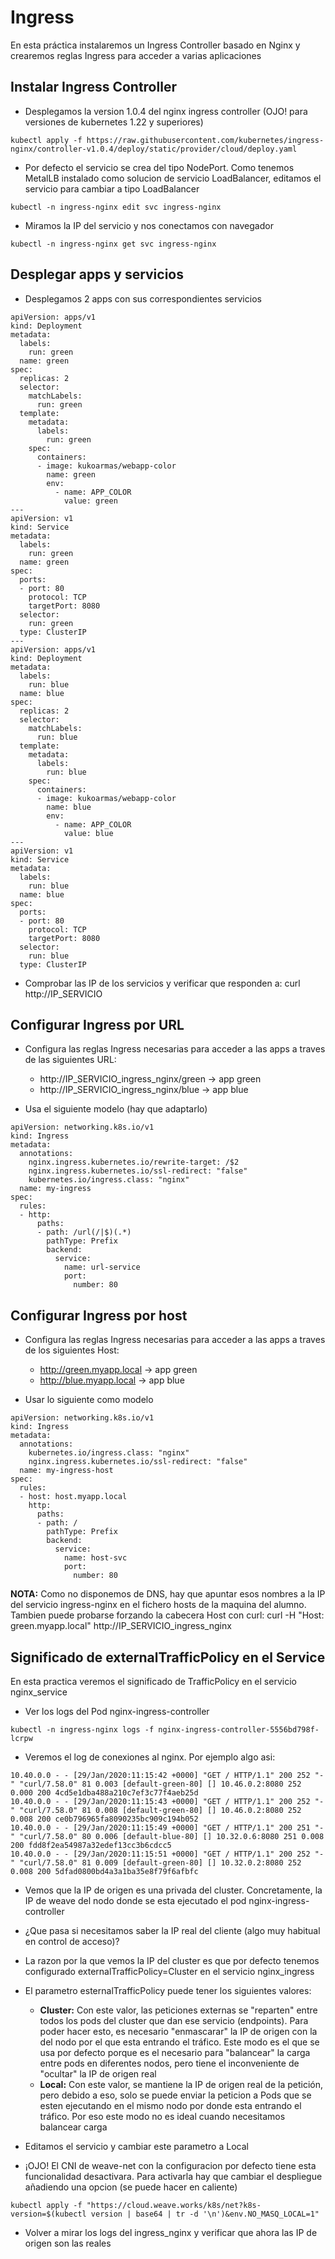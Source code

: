 # Ingress

En esta práctica instalaremos un Ingress Controller basado en Nginx y crearemos reglas Ingress para acceder a varias aplicaciones

## Instalar Ingress Controller

  * Desplegamos la version 1.0.4 del nginx ingress controller (OJO! para versiones de kubernetes 1.22 y superiores)

```
kubectl apply -f https://raw.githubusercontent.com/kubernetes/ingress-nginx/controller-v1.0.4/deploy/static/provider/cloud/deploy.yaml
```

  * Por defecto el servicio se crea del tipo NodePort. Como tenemos MetalLB instalado como solucion de servicio LoadBalancer, editamos el servicio para cambiar a tipo LoadBalancer

```
kubectl -n ingress-nginx edit svc ingress-nginx
```

  * Miramos la IP del servicio y nos conectamos con navegador

```
kubectl -n ingress-nginx get svc ingress-nginx
```

## Desplegar apps y servicios

  * Desplegamos 2 apps con sus correspondientes servicios

```
apiVersion: apps/v1
kind: Deployment
metadata:
  labels:
    run: green
  name: green
spec:
  replicas: 2
  selector:
    matchLabels:
      run: green
  template:
    metadata:
      labels:
        run: green
    spec:
      containers:
      - image: kukoarmas/webapp-color
        name: green
        env:
          - name: APP_COLOR
            value: green
---
apiVersion: v1
kind: Service
metadata:
  labels:
    run: green
  name: green
spec:
  ports:
  - port: 80
    protocol: TCP
    targetPort: 8080
  selector:
    run: green
  type: ClusterIP
---
apiVersion: apps/v1
kind: Deployment
metadata:
  labels:
    run: blue
  name: blue
spec:
  replicas: 2
  selector:
    matchLabels:
      run: blue
  template:
    metadata:
      labels:
        run: blue
    spec:
      containers:
      - image: kukoarmas/webapp-color
        name: blue
        env:
          - name: APP_COLOR
            value: blue
---
apiVersion: v1
kind: Service
metadata:
  labels:
    run: blue
  name: blue
spec:
  ports:
  - port: 80
    protocol: TCP
    targetPort: 8080
  selector:
    run: blue
  type: ClusterIP
```

  * Comprobar las IP de los servicios y verificar que responden a: curl http://IP_SERVICIO

## Configurar Ingress por URL

  * Configura las reglas Ingress necesarias para acceder a las apps a traves de las siguientes URL:
    * http://IP_SERVICIO_ingress_nginx/green -> app green
    * http://IP_SERVICIO_ingress_nginx/blue -> app blue

  * Usa el siguiente modelo (hay que adaptarlo)

```
apiVersion: networking.k8s.io/v1
kind: Ingress
metadata:
  annotations:
    nginx.ingress.kubernetes.io/rewrite-target: /$2
    nginx.ingress.kubernetes.io/ssl-redirect: "false"
    kubernetes.io/ingress.class: "nginx"
  name: my-ingress
spec:
  rules:
  - http:
      paths:
      - path: /url(/|$)(.*)
        pathType: Prefix
        backend:
          service:
            name: url-service
            port:
              number: 80
```

## Configurar Ingress por host

  * Configura las reglas Ingress necesarias para acceder a las apps a traves de los siguientes Host:
    * http://green.myapp.local -> app green
    * http://blue.myapp.local -> app blue

  * Usar lo siguiente como modelo

```
apiVersion: networking.k8s.io/v1
kind: Ingress
metadata:
  annotations:
    kubernetes.io/ingress.class: "nginx"
    nginx.ingress.kubernetes.io/ssl-redirect: "false"
  name: my-ingress-host
spec:
  rules:
  - host: host.myapp.local
    http:
      paths:
      - path: /
        pathType: Prefix
        backend:
          service:
            name: host-svc
            port: 
              number: 80
```

**NOTA:** Como no disponemos de DNS, hay que apuntar esos nombres a la IP del servicio ingress-nginx en el fichero hosts de la maquina del alumno. Tambien puede probarse forzando la cabecera Host con curl: curl -H "Host: green.myapp.local" http://IP_SERVICIO_ingress_nginx

## Significado de externalTrafficPolicy en el Service

En esta practica veremos el significado de TrafficPolicy en el servicio nginx_service

  * Ver los logs del Pod nginx-ingress-controller

```
kubectl -n ingress-nginx logs -f nginx-ingress-controller-5556bd798f-lcrpw
```

  * Veremos el log de conexiones al nginx. Por ejemplo algo asi:

```
10.40.0.0 - - [29/Jan/2020:11:15:42 +0000] "GET / HTTP/1.1" 200 252 "-" "curl/7.58.0" 81 0.003 [default-green-80] [] 10.46.0.2:8080 252 0.000 200 4cd5e1dba488a210c7ef3c77f4aeb25d
10.40.0.0 - - [29/Jan/2020:11:15:43 +0000] "GET / HTTP/1.1" 200 252 "-" "curl/7.58.0" 81 0.008 [default-green-80] [] 10.46.0.2:8080 252 0.008 200 ce0b796965fa8090235bc909c194b052
10.40.0.0 - - [29/Jan/2020:11:15:49 +0000] "GET / HTTP/1.1" 200 251 "-" "curl/7.58.0" 80 0.006 [default-blue-80] [] 10.32.0.6:8080 251 0.008 200 fdd8f2ea54987a32edef13cc3b6cdcc5
10.40.0.0 - - [29/Jan/2020:11:15:51 +0000] "GET / HTTP/1.1" 200 252 "-" "curl/7.58.0" 81 0.009 [default-green-80] [] 10.32.0.2:8080 252 0.008 200 5dfad0800bd4a3a1ba35e8f79f6afbfc
```

  * Vemos que la IP de origen es una privada del cluster. Concretamente, la IP de weave del nodo donde se esta ejecutado el pod nginx-ingress-controller
  * ¿Que pasa si necesitamos saber la IP real del cliente (algo muy habitual en control de acceso)?

  * La razon por la que vemos la IP del cluster es que por defecto tenemos configurado externalTrafficPolicy=Cluster en el servicio nginx_ingress

  * El parametro esternalTrafficPolicy puede tener los siguientes valores:
    * **Cluster:** Con este valor, las peticiones externas se "reparten" entre todos los pods del cluster que dan ese servicio (endpoints). Para poder hacer esto, es necesario "enmascarar" la IP de origen con la del nodo por el que esta entrando el tráfico. Este modo es el que se usa por defecto porque es el necesario para "balancear" la carga entre pods en diferentes nodos, pero tiene el inconveniente de "ocultar" la IP de origen real
    * **Local:** Con este valor, se mantiene la IP de origen real de la petición, pero debido a eso, solo se puede enviar la peticion a Pods que se esten ejecutando en el mismo nodo por donde esta entrando el tráfico. Por eso este modo no es ideal cuando necesitamos balancear carga

  * Editamos el servicio y cambiar este parametro a Local

  * ¡OJO! El CNI de weave-net con la configuracion por defecto tiene esta funcionalidad desactivara. Para activarla hay que cambiar el despliegue añadiendo una opcion (se puede hacer en caliente)

```
kubectl apply -f "https://cloud.weave.works/k8s/net?k8s-version=$(kubectl version | base64 | tr -d '\n')&env.NO_MASQ_LOCAL=1"
```

  * Volver a mirar los logs del ingress_nginx y verificar que ahora las IP de origen son las reales
